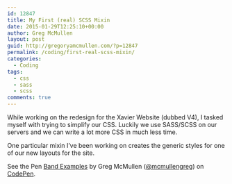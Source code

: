 ```yaml
---
id: 12847
title: My First (real) SCSS Mixin
date: 2015-01-29T12:25:10+00:00
author: Greg McMullen
layout: post
guid: http://gregoryamcmullen.com/?p=12847
permalink: /coding/first-real-scss-mixin/
categories:
  - Coding
tags:
  - css
  - sass
  - scss
comments: true
---
```

While working on the redesign for the Xavier Website (dubbed V4), I tasked myself with trying to simplify our CSS. Luckily we use SASS/SCSS on our servers and we can write a lot more CSS in much less time.

One particular mixin I&#8217;ve been working on creates the generic styles for one of our new layouts for the site.

<p data-height="268" data-theme-id="0" data-slug-hash="WbEzBz" data-default-tab="result" data-user="mcmullengreg" class="codepen">See the Pen <a href="http://codepen.io/mcmullengreg/pen/WbEzBz/">Band Examples</a> by Greg McMullen (<a href="http://codepen.io/mcmullengreg">@mcmullengreg</a>) on <a href="http://codepen.io">CodePen</a>.</p>
<script async src="//assets.codepen.io/assets/embed/ei.js"></script>
